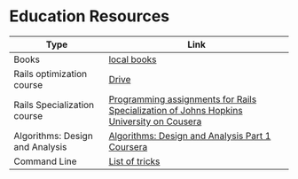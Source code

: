 # Education Resources

| Type  | Link |
| ------------- | ------------- |
| Books  | [local books](https://github.com/13LD/edu/tree/master/Books)  |
| Rails optimization course  | [Drive](https://drive.google.com/open?id=103IOGL84rXbDnGbJPphdNrJgUI8fyeLm)  |
| Rails Specialization course  | [Programming assignments for Rails Specialization of Johns Hopkins University on Cousera](https://github.com/13LD/edu/tree/master/rails-specialization)  |
| Algorithms: Design and Analysis   | [Algorithms: Design and Analysis Part 1 Coursera](https://github.com/13LD/edu/tree/master/algorithms-design-and-analysis)  |
| Command Line | [List of tricks](https://github.com/jlevy/the-art-of-command-line)  |

